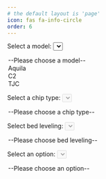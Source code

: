 ```yaml
---
# the default layout is 'page'
icon: fas fa-info-circle
order: 6
---
```

<label for="model-dropdown">Select a model:</label>
<select id="model-dropdown">
  <option value="">--Please choose a model--</option>
  <option value="Aquila">Aquila</option>
  <option value="C2-Aquila">C2</option>
  <option value="TJC-Aquila">TJC</option>
</select>

<label for="chip-dropdown">Select a chip type:</label>
<select id="chip-dropdown" disabled>
  <option value="">--Please choose a chip type--</option>
</select>

<label for="leveling-dropdown">Select bed leveling:</label>
<select id="leveling-dropdown" disabled>
  <option value="">--Please choose bed leveling--</option>
</select>

<label for="options-dropdown">Select an option:</label>
<select id="options-dropdown" disabled>
  <option value="">--Please choose an option--</option>
</select>

<div id="download-link"></div>

<script>
  const repoOwner = 'classicrocker883';
  const repoName = 'MRiscoCProUI';

  async function fetchAssets() {
    const response = await fetch(`https://api.github.com/repos/${repoOwner}/${repoName}/releases/latest`);
    const data = await response.json();
    const assets = data.assets;
    const modelDropdown = document.getElementById('model-dropdown');
    const chipDropdown = document.getElementById('chip-dropdown');
    const levelingDropdown = document.getElementById('leveling-dropdown');
    const optionsDropdown = document.getElementById('options-dropdown');

    const models = new Set(['Aquila', 'C2-Aquila', 'TJC-Aquila']);
    const chipTypes = new Set();
    const levelingTypes = new Set();
    const options = new Set();
    const assetMap = {};

    assets.forEach(asset => {
      const name = asset.name;
      const nameParts = name.split('_');
      const model = nameParts[0];
      const chipType = nameParts[1];
      const levelingType = nameParts[2];
      const option = nameParts[3] ? nameParts[3].replace('.bin', '') : '';

      if (models.has(model)) {
        chipTypes.add(chipType);

        if (!assetMap[model]) {
          assetMap[model] = {};
        }
        if (!assetMap[model][chipType]) {
          assetMap[model][chipType] = {};
        }
        if (!assetMap[model][chipType][levelingType]) {
          assetMap[model][chipType][levelingType] = {};
        }
        assetMap[model][chipType][levelingType][option || ''] = {
          url: asset.browser_download_url,
          name: asset.name
        };
      }
    });

    modelDropdown.addEventListener('change', (event) => {
      const selectedModel = event.target.value;
      chipDropdown.innerHTML = '<option value="">--Please choose a chip type--</option>';
      chipDropdown.disabled = !selectedModel;
      levelingDropdown.innerHTML = '<option value="">--Please choose bed leveling--</option>';
      levelingDropdown.disabled = true;
      optionsDropdown.innerHTML = '<option value="">--Please choose an option--</option>';
      optionsDropdown.disabled = true;

      if (selectedModel && assetMap[selectedModel]) {
        Object.keys(assetMap[selectedModel]).forEach(chipType => {
          const option = document.createElement('option');
          option.value = chipType;
          option.textContent = chipType;
          chipDropdown.appendChild(option);
        });
      }

      updateDownloadLink();
    });

    chipDropdown.addEventListener('change', (event) => {
      const selectedModel = modelDropdown.value;
      const selectedChipType = event.target.value;
      levelingDropdown.innerHTML = '<option value="">--Please choose bed leveling--</option>';
      levelingDropdown.disabled = false;
      optionsDropdown.innerHTML = '<option value="">--Please choose an option--</option>';
      optionsDropdown.disabled = true;

      if (selectedModel && selectedChipType && assetMap[selectedModel][selectedChipType]) {
        Object.keys(assetMap[selectedModel][selectedChipType]).forEach(levelingType => {
          const option = document.createElement('option');
          option.value = levelingType;
          option.textContent = levelingType;
          levelingDropdown.appendChild(option);
        });
      }

      updateDownloadLink();
    });

    levelingDropdown.addEventListener('change', (event) => {
      const selectedModel = modelDropdown.value;
      const selectedChipType = chipDropdown.value;
      const selectedLevelingType = event.target.value;
      optionsDropdown.innerHTML = '<option value="">--Please choose an option--</option>';
      optionsDropdown.disabled = false;

      if (selectedModel && selectedChipType && selectedLevelingType && assetMap[selectedModel][selectedChipType][selectedLevelingType]) {
        Object.keys(assetMap[selectedModel][selectedChipType][selectedLevelingType]).forEach(option => {
          const optionElement = document.createElement('option');
          optionElement.value = option;
          optionElement.textContent = option || 'None';
          optionsDropdown.appendChild(optionElement);
        });
      }

      updateDownloadLink();
    });

    optionsDropdown.addEventListener('change', updateDownloadLink);

    function updateDownloadLink() {
      const selectedModel = modelDropdown.value;
      const selectedChipType = chipDropdown.value;
      const selectedLevelingType = levelingDropdown.value;
      const selectedOption = optionsDropdown.value;
      const downloadLink = document.getElementById('download-link');
      downloadLink.innerHTML = '';

      if (selectedModel && selectedChipType && selectedLevelingType && assetMap[selectedModel][selectedChipType][selectedLevelingType]) {
        const links = [];
        if (selectedOption) {
          const asset = assetMap[selectedModel][selectedChipType][selectedLevelingType][selectedOption || ''];
          if (asset) {
            links.push(`<a href="${asset.url}" download>${asset.name}</a>`);
          }
        } else {
          Object.keys(assetMap[selectedModel][selectedChipType][selectedLevelingType]).forEach(option => {
            const asset = assetMap[selectedModel][selectedChipType][selectedLevelingType][option || ''];
            if (asset) {
              links.push(`<a href="${asset.url}" download>${asset.name}</a>`);
            }
          });
        }
        if (links.length) {
          downloadLink.innerHTML = links.join('<br>');
        } else {
          downloadLink.innerHTML = 'No download available for the selected options.';
        }
      }
    }
  }

  fetchAssets();
</script>
